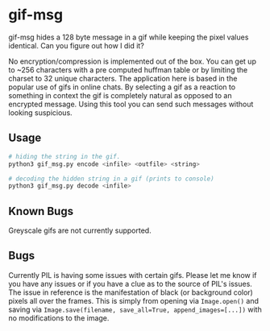 # gif-msg

gif-msg hides a 128 byte message in a gif while keeping the pixel values identical.
Can you figure out how I did it?

No encryption/compression is implemented out of the box. You can get up to ~256 characters with
a pre computed huffman table or by limiting the charset to 32 unique characters.
The application here is based in the popular use of gifs in online chats.
By selecting a gif as a reaction to something in context the gif is completely natural as opposed
to an encrypted message. Using this tool you can send such messages without looking suspicious.

## Usage

```bash
# hiding the string in the gif.
python3 gif_msg.py encode <infile> <outfile> <string>

# decoding the hidden string in a gif (prints to console)
python3 gif_msg.py decode <infile>
```

## Known Bugs

Greyscale gifs are not currently supported.

## Bugs

Currently PIL is having some issues with certain gifs. Please let me know if you have any issues
or if you have a clue as to the source of PIL's issues. The issue in reference is the manifestation of 
black (or background color) pixels all over the frames. This is simply from opening via `Image.open()`
and saving via `Image.save(filename, save_all=True, append_images=[...])` with no modifications to the image.
